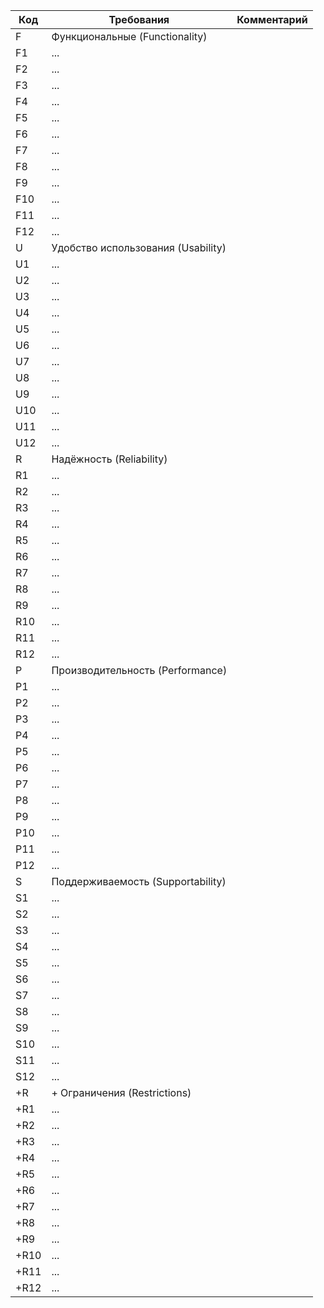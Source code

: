 | Код | Требования                         | Комментарий  |
|-----|------------------------------------|--------------|
| F   | Функциональные (Functionality)     |              |
| F1  | ...                                |              |
| F2  | ...                                |              |
| F3  | ...                                |              |
| F4  | ...                                |              |
| F5  | ...                                |              |
| F6  | ...                                |              |
| F7  | ...                                |              |
| F8  | ...                                |              |
| F9  | ...                                |              |
| F10 | ...                                |              |
| F11 | ...                                |              |
| F12 | ...                                |              |
| U   | Удобство использования (Usability) |              |
| U1  | ...                                |              |
| U2  | ...                                |              |
| U3  | ...                                |              |
| U4  | ...                                |              |
| U5  | ...                                |              |
| U6  | ...                                |              |
| U7  | ...                                |              |
| U8  | ...                                |              |
| U9  | ...                                |              |
| U10 | ...                                |              |
| U11 | ...                                |              |
| U12 | ...                                |              |
| R   | Надёжность (Reliability)           |              |
| R1  | ...                                |              |
| R2  | ...                                |              |
| R3  | ...                                |              |
| R4  | ...                                |              |
| R5  | ...                                |              |
| R6  | ...                                |              |
| R7  | ...                                |              |
| R8  | ...                                |              |
| R9  | ...                                |              |
| R10 | ...                                |              |
| R11 | ...                                |              |
| R12 | ...                                |              |
| P   | Производительность (Performance)   |              |
| P1  | ...                                |              |
| P2  | ...                                |              |
| P3  | ...                                |              |
| P4  | ...                                |              |
| P5  | ...                                |              |
| P6  | ...                                |              |
| P7  | ...                                |              |
| P8  | ...                                |              |
| P9  | ...                                |              |
| P10 | ...                                |              |
| P11 | ...                                |              |
| P12 | ...                                |              |
| S   | Поддерживаемость (Supportability)  |              |
| S1  | ...                                |              |
| S2  | ...                                |              |
| S3  | ...                                |              |
| S4  | ...                                |              |
| S5  | ...                                |              |
| S6  | ...                                |              |
| S7  | ...                                |              |
| S8  | ...                                |              |
| S9  | ...                                |              |
| S10 | ...                                |              |
| S11 | ...                                |              |
| S12 | ...                                |              |
| +R  | + Ограничения (Restrictions)       |              |
| +R1 | ...                                |              |
| +R2 | ...                                |              |
| +R3 | ...                                |              |
| +R4 | ...                                |              |
| +R5 | ...                                |              |
| +R6 | ...                                |              |
| +R7 | ...                                |              |
| +R8 | ...                                |              |
| +R9 | ...                                |              |
| +R10| ...                                |              |
| +R11| ...                                |              |
| +R12| ...                                |              |
